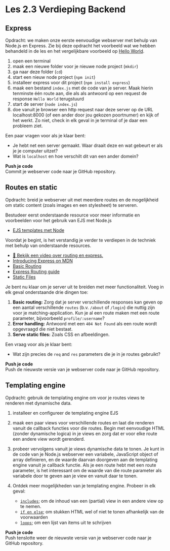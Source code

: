 # Les 2.3 Verdieping Backend
## Express
Opdracht: we maken onze eerste eenvoudige webserver met behulp van Node.js en Express. Zie bij deze opdracht het voorbeeld wat we hebben behandeld in de les en het vergelijkbare voorbeeld op [Hello World](https://expressjs.com/en/starter/hello-world.html).

1. open een terminal
2. maak een nieuwe folder voor je nieuwe node project (`mkdir`)
3. ga naar deze folder (`cd`)
4. start een nieuw node project (`npm init`)
5. installeer express voor dit project (`npm install express`)
6. maak een bestand `index.js` met de code van je server. Maak hierin tenminste één route aan, die als als antwoord op een request de response `Hello World` terugstuurd
7. start de server (`node index.js`)
8. doe vanuit je browser een http request naar deze server op de URL localhost:8000 (of een ander door jou gekozen poortnumer) en kijk of het werkt. Zo niet, check in elk geval in je terminal of je daar een probleem ziet.

Een paar vragen voor als je klaar bent:
* Je hebt net een server gemaakt. Waar draait deze en wat gebeurt er als je je computer uitzet?
* Wat is `localhost` en hoe verschilt dit van een ander domein?

**Push je code**  
Commit je webserver code naar je GitHub repository.  

## Routes en static
Opdracht: breid je webserver uit met meerdere routes en de mogelijkheid om static content (zoals images en een stylesheet) te serveren.

Bestudeer eerst onderstaande resource voor meer informatie en voorbeelden voor het gebruik van EJS met Node.js
* [EJS templates met Node](https://www.digitalocean.com/community/tutorials/how-to-use-ejs-to-template-your-node-application)

Voordat je begint, is het verstandig je verder te verdiepen in de techniek met behulp van onderstaande resources.
* [🎦 Bekijk een video over routing en express.](https://www.youtube.com/watch?v=SRHQ3FM39Qg)
* [Introducing Express on MDN](https://developer.mozilla.org/en-US/docs/Learn/Server-side/Express_Nodejs/Introduction#introducing_express)
* [Basic Routing](https://expressjs.com/en/starter/basic-routing.html)
* [Express Routing guide](https://expressjs.com/en/guide/routing.html)
* [Static Files](https://expressjs.com/en/starter/static-files.html)  

Je bent nu klaar om je server uit te breiden met meer functionaliteit. Voeg in elk geval onderstaande drie dingen toe:

1. **Basic routing:** Zorg dat je server verschillende responses kan geven op een aantal verschillende `routes` (b.v. `/about` of `/login`) die nuttig zijn voor je matching-application. Kun je al een route maken met een route parameter, bijvoorbeeld `profile/:username`?
2. **Error handling:** Antwoord met een `404 Not Found` als een route wordt opgevraagd die niet bestaat.
3. **Serve static files:** Zoals CSS en afbeeldingen.

Een vraag voor als je klaar bent:
* Wat zijn precies de `req` and `res` parameters die je in je routes gebruikt?

**Push je code**  
Push de nieuwste versie van je webserver code naar je GitHub repository.  

## Templating engine
Opdracht: gebruik de templating engine om voor je routes views te renderen met dynamische data.

1. installeer en configureer de templating engine EJS
   
2. maak een paar views voor verschillende routes en laat die renderen vanuit de callback functies voor die routes. Begin met eenvoudige HTML (zonder dynamische logica) in je views en zorg dat er voor elke route een andere view wordt gerenderd.

3. probeer vervolgens vanuit je views dynamische data te tonen. Je kunt in de code van je Node.js webserver een variabele, JavaScript object of array definieren, en de waarde daarvan doorgeven aan de templating engine vanuit je callback functie. Als je een route hebt met een route parameter, is het interessant om de waarde van die route parameter als variabele door te geven aan je view en vanuit daar te tonen.
  
4. Ontdek meer mogelijkheden van je templating engine. Probeer in elk geval:
   * [`includes`](https://ejs.co/#includes); om de inhoud van een (partial) view in een andere view op te nemen.
   * [`if en else`](https://www.includehelp.com/node-js/ejs-if-else-statement-ejs-conditions.aspx); om stukken HTML wel of niet te tonen afhankelijk van de voorwaarden
   * [`loops`](https://www.includehelp.com/node-js/ejs-for-loops.aspx); om een lijst van items uit te schrijven

**Push je code**  
Push tenslotte weer de nieuwste versie van je webserver code naar je GitHub repository.  
